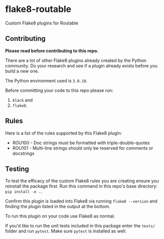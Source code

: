 # flake8-routable
Custom Flake8 plugins for Routable

## Contributing

**Please read before contributing to this repo.**

There are a lot of other Flake8 plugins already created by the Python community. Do your research and see if a plugin already exists before you build a new one.

The Python environment used is `3.8.10`.

Before committing your code to this repo please run:
1. `black` and
2. `flake8`.

## Rules

Here is a list of the rules supported by this Flake8 plugin:
* ROU100 - Doc strings must be formatted with triple-double-quotes
* ROU101 - Multi-line strings should only be reserved for comments or docstrings

## Testing

To test the efficacy of the custom Flake8 rules you are creating ensure you reinstall the package first. Run this command in this repo's base directory: `pip install -e .`.

Confirm this plugin is loaded into Flake8 via running `flake8 --version` and finding the plugin listed in the output at the bottom.

To run this plugin on your code use Flake8 as normal.

If you'd like to run the unit tests included in this package enter the `tests/` folder and run `pytest`. Make sure `pytest` is installed as well.
